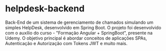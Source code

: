 # helpdesk-backend
Back-End de um sistema de gerenciamento de chamados simulando um simples HelpDesk, desenvolvido em Spring Boot.
O projeto foi desenvolvido com o auxílio do curso - "Formação Angular + SpringBoot", presente na Udemy.
O objetivo principal é abordar conceitos de aplicações SPAs, Autenticação e Autorização com Tokens JWT e muito mais.
